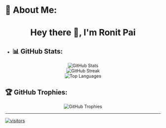 # 💫 About Me:
<h1 align="center">Hey there 👋, I'm Ronit Pai</h1>

- 
  ## 📊 GitHub Stats:
<p align="center">
  <img src="https://github-readme-stats.vercel.app/api?username=Ronit-Pai&theme=radical&hide_border=false&include_all_commits=false&count_private=false" alt="GitHub Stats" /><br/>
  <img src="https://github-readme-streak-stats.herokuapp.com/?user=Ronit-Pai&theme=radical&hide_border=false" alt="GitHub Streak" /><br/>
  <img src="https://github-readme-stats.vercel.app/api/top-langs/?username=Ronit-Pai&theme=radical&hide_border=false&layout=compact" alt="Top Languages"/>
</p>


## 🏆 GitHub Trophies:
<p align="center">
  <img src="https://github-profile-trophy.vercel.app/?username=Ronit-Pai&theme=radical&no-frame=false&no-bg=false&margin-w=4" alt="GitHub Trophies" />
</p>


---

[![visitors](https://visitcount.itsvg.in/api?id=Madvith-d&label=Profile%20Views&icon=5&pretty=false)](https://visitcount.itsvg.in)
